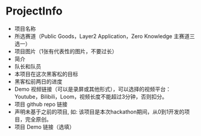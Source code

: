# ProjectInfo

- 项目名称
- 所选赛道（Public Goods，Layer2 Application，Zero Knowledge 主赛道三选一）
- 项目图片（1张有代表性的图片，不要过长）
- 简介
- 队长和队员
- 本项目在这次黑客松的目标
- 黑客松前两日的进度
- Demo 视频链接（可以是录屏或其他形式），可以选择的视频平台：Youtube，Bilibili，Loom，视频长度不能超过3分钟，否则扣分。
- 项目 github repo 链接
- 声明未基于之前的项目, 如: 该项目是本次hackathon期间，从0到1开发的项目，完全原创。
- 项目 Demo 链接（选填）
